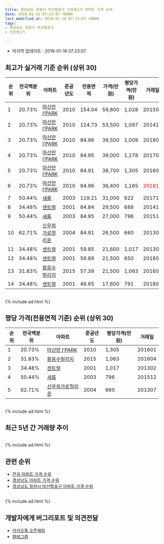 ```yaml
---
title: 경상남도 창원시 마산합포구 신포동1가 아파트 가격 순위
date: 2019-01-16 07:23:07 +0900
last_modified_at: 2019-01-16 07:23:07 +0900
tags:
- 경상남도 창원시 마산합포구
- 신포동1가

---
```


* 마지막 업데이트 : 2019-01-16 07:23:07

## 최고가 실거래 기준 순위 (상위 30)


|순위|전국백분위|아파트|준공년도|전용면적|가격(만원)|평당가격(만원)|거래일|
|---|---|---|---|---|---|---|---|
|1|20.73%|[마산만 I'PARK](https://search.naver.com/search.naver?query=%EA%B2%BD%EC%83%81%EB%82%A8%EB%8F%84+%EC%B0%BD%EC%9B%90%EC%8B%9C+%EB%A7%88%EC%82%B0%ED%95%A9%ED%8F%AC%EA%B5%AC+%EC%8B%A0%ED%8F%AC%EB%8F%991%EA%B0%80+%EB%A7%88%EC%82%B0%EB%A7%8C+I%27PARK)|2010|154.04|59,800|1,028|201508|
|2|20.73%|[마산만 I'PARK](https://search.naver.com/search.naver?query=%EA%B2%BD%EC%83%81%EB%82%A8%EB%8F%84+%EC%B0%BD%EC%9B%90%EC%8B%9C+%EB%A7%88%EC%82%B0%ED%95%A9%ED%8F%AC%EA%B5%AC+%EC%8B%A0%ED%8F%AC%EB%8F%991%EA%B0%80+%EB%A7%88%EC%82%B0%EB%A7%8C+I%27PARK)|2010|124.73|53,500|1,097|201411|
|3|20.73%|[마산만 I'PARK](https://search.naver.com/search.naver?query=%EA%B2%BD%EC%83%81%EB%82%A8%EB%8F%84+%EC%B0%BD%EC%9B%90%EC%8B%9C+%EB%A7%88%EC%82%B0%ED%95%A9%ED%8F%AC%EA%B5%AC+%EC%8B%A0%ED%8F%AC%EB%8F%991%EA%B0%80+%EB%A7%88%EC%82%B0%EB%A7%8C+I%27PARK)|2010|84.96|39,500|1,009|201805|
|4|20.73%|[마산만 I'PARK](https://search.naver.com/search.naver?query=%EA%B2%BD%EC%83%81%EB%82%A8%EB%8F%84+%EC%B0%BD%EC%9B%90%EC%8B%9C+%EB%A7%88%EC%82%B0%ED%95%A9%ED%8F%AC%EA%B5%AC+%EC%8B%A0%ED%8F%AC%EB%8F%991%EA%B0%80+%EB%A7%88%EC%82%B0%EB%A7%8C+I%27PARK)|2010|84.95|39,000|1,278|201709|
|5|20.73%|[마산만 I'PARK](https://search.naver.com/search.naver?query=%EA%B2%BD%EC%83%81%EB%82%A8%EB%8F%84+%EC%B0%BD%EC%9B%90%EC%8B%9C+%EB%A7%88%EC%82%B0%ED%95%A9%ED%8F%AC%EA%B5%AC+%EC%8B%A0%ED%8F%AC%EB%8F%991%EA%B0%80+%EB%A7%88%EC%82%B0%EB%A7%8C+I%27PARK)|2010|84.91|38,700|1,305|201601|
|6|20.73%|[마산만 I'PARK](https://search.naver.com/search.naver?query=%EA%B2%BD%EC%83%81%EB%82%A8%EB%8F%84+%EC%B0%BD%EC%9B%90%EC%8B%9C+%EB%A7%88%EC%82%B0%ED%95%A9%ED%8F%AC%EA%B5%AC+%EC%8B%A0%ED%8F%AC%EB%8F%991%EA%B0%80+%EB%A7%88%EC%82%B0%EB%A7%8C+I%27PARK)|2010|84.96|36,400|1,165|<span style="color:red">201811</span>|
|7|50.44%|[새롬](https://search.naver.com/search.naver?query=%EA%B2%BD%EC%83%81%EB%82%A8%EB%8F%84+%EC%B0%BD%EC%9B%90%EC%8B%9C+%EB%A7%88%EC%82%B0%ED%95%A9%ED%8F%AC%EA%B5%AC+%EC%8B%A0%ED%8F%AC%EB%8F%991%EA%B0%80+%EC%83%88%EB%A1%AC)|2003|119.21|31,000|622|201712|
|8|34.48%|[센트럴](https://search.naver.com/search.naver?query=%EA%B2%BD%EC%83%81%EB%82%A8%EB%8F%84+%EC%B0%BD%EC%9B%90%EC%8B%9C+%EB%A7%88%EC%82%B0%ED%95%A9%ED%8F%AC%EA%B5%AC+%EC%8B%A0%ED%8F%AC%EB%8F%991%EA%B0%80+%EC%84%BC%ED%8A%B8%EB%9F%B4)|2001|84.84|29,500|688|201412|
|9|50.44%|[새롬](https://search.naver.com/search.naver?query=%EA%B2%BD%EC%83%81%EB%82%A8%EB%8F%84+%EC%B0%BD%EC%9B%90%EC%8B%9C+%EB%A7%88%EC%82%B0%ED%95%A9%ED%8F%AC%EA%B5%AC+%EC%8B%A0%ED%8F%AC%EB%8F%991%EA%B0%80+%EC%83%88%EB%A1%AC)|2003|84.95|27,000|796|201512|
|10|62.71%|[신우희가로밀리온](https://search.naver.com/search.naver?query=%EA%B2%BD%EC%83%81%EB%82%A8%EB%8F%84+%EC%B0%BD%EC%9B%90%EC%8B%9C+%EB%A7%88%EC%82%B0%ED%95%A9%ED%8F%AC%EA%B5%AC+%EC%8B%A0%ED%8F%AC%EB%8F%991%EA%B0%80+%EC%8B%A0%EC%9A%B0%ED%9D%AC%EA%B0%80%EB%A1%9C%EB%B0%80%EB%A6%AC%EC%98%A8)|2004|84.91|26,500|660|201307|
|11|34.48%|[센트럴](https://search.naver.com/search.naver?query=%EA%B2%BD%EC%83%81%EB%82%A8%EB%8F%84+%EC%B0%BD%EC%9B%90%EC%8B%9C+%EB%A7%88%EC%82%B0%ED%95%A9%ED%8F%AC%EA%B5%AC+%EC%8B%A0%ED%8F%AC%EB%8F%991%EA%B0%80+%EC%84%BC%ED%8A%B8%EB%9F%B4)|2001|59.85|21,600|1,017|201302|
|12|34.48%|[센트럴](https://search.naver.com/search.naver?query=%EA%B2%BD%EC%83%81%EB%82%A8%EB%8F%84+%EC%B0%BD%EC%9B%90%EC%8B%9C+%EB%A7%88%EC%82%B0%ED%95%A9%ED%8F%AC%EA%B5%AC+%EC%8B%A0%ED%8F%AC%EB%8F%991%EA%B0%80+%EC%84%BC%ED%8A%B8%EB%9F%B4)|2001|59.89|21,500|650|201806|
|13|31.83%|[환웅수빌리지](https://search.naver.com/search.naver?query=%EA%B2%BD%EC%83%81%EB%82%A8%EB%8F%84+%EC%B0%BD%EC%9B%90%EC%8B%9C+%EB%A7%88%EC%82%B0%ED%95%A9%ED%8F%AC%EA%B5%AC+%EC%8B%A0%ED%8F%AC%EB%8F%991%EA%B0%80+%ED%99%98%EC%9B%85%EC%88%98%EB%B9%8C%EB%A6%AC%EC%A7%80)|2015|57.39|21,500|1,063|201604|
|14|34.48%|[센트럴](https://search.naver.com/search.naver?query=%EA%B2%BD%EC%83%81%EB%82%A8%EB%8F%84+%EC%B0%BD%EC%9B%90%EC%8B%9C+%EB%A7%88%EC%82%B0%ED%95%A9%ED%8F%AC%EA%B5%AC+%EC%8B%A0%ED%8F%AC%EB%8F%991%EA%B0%80+%EC%84%BC%ED%8A%B8%EB%9F%B4)|2001|49.85|17,600|791|201807|


<br>
{% include ad.html %}
<br>

## 평당 가격(전용면적 기준) 순위 (상위 30)


|순위|전국백분위|아파트|준공년도|평당가격(만원)|거래일|
|---|---|---|---|---|---|
|1|20.73%|[마산만 I'PARK](https://search.naver.com/search.naver?query=%EA%B2%BD%EC%83%81%EB%82%A8%EB%8F%84+%EC%B0%BD%EC%9B%90%EC%8B%9C+%EB%A7%88%EC%82%B0%ED%95%A9%ED%8F%AC%EA%B5%AC+%EC%8B%A0%ED%8F%AC%EB%8F%991%EA%B0%80+%EB%A7%88%EC%82%B0%EB%A7%8C+I%27PARK)|2010|1,305|201601|
|2|31.83%|[환웅수빌리지](https://search.naver.com/search.naver?query=%EA%B2%BD%EC%83%81%EB%82%A8%EB%8F%84+%EC%B0%BD%EC%9B%90%EC%8B%9C+%EB%A7%88%EC%82%B0%ED%95%A9%ED%8F%AC%EA%B5%AC+%EC%8B%A0%ED%8F%AC%EB%8F%991%EA%B0%80+%ED%99%98%EC%9B%85%EC%88%98%EB%B9%8C%EB%A6%AC%EC%A7%80)|2015|1,063|201604|
|3|34.48%|[센트럴](https://search.naver.com/search.naver?query=%EA%B2%BD%EC%83%81%EB%82%A8%EB%8F%84+%EC%B0%BD%EC%9B%90%EC%8B%9C+%EB%A7%88%EC%82%B0%ED%95%A9%ED%8F%AC%EA%B5%AC+%EC%8B%A0%ED%8F%AC%EB%8F%991%EA%B0%80+%EC%84%BC%ED%8A%B8%EB%9F%B4)|2001|1,017|201302|
|4|50.44%|[새롬](https://search.naver.com/search.naver?query=%EA%B2%BD%EC%83%81%EB%82%A8%EB%8F%84+%EC%B0%BD%EC%9B%90%EC%8B%9C+%EB%A7%88%EC%82%B0%ED%95%A9%ED%8F%AC%EA%B5%AC+%EC%8B%A0%ED%8F%AC%EB%8F%991%EA%B0%80+%EC%83%88%EB%A1%AC)|2003|796|201512|
|5|62.71%|[신우희가로밀리온](https://search.naver.com/search.naver?query=%EA%B2%BD%EC%83%81%EB%82%A8%EB%8F%84+%EC%B0%BD%EC%9B%90%EC%8B%9C+%EB%A7%88%EC%82%B0%ED%95%A9%ED%8F%AC%EA%B5%AC+%EC%8B%A0%ED%8F%AC%EB%8F%991%EA%B0%80+%EC%8B%A0%EC%9A%B0%ED%9D%AC%EA%B0%80%EB%A1%9C%EB%B0%80%EB%A6%AC%EC%98%A8)|2004|660|201307|


<br>
{% include ad.html %}
<br>

## 최근 5년 간 거래량 추이


<div style="width:100%;">
    <canvas id="deal_progress" height="250"></canvas>
</div>

<script>
new Chart(document.getElementById("deal_progress"), {
    type: 'line',
    data: {
        labels: ['201401','201402','201403','201404','201405','201406','201407','201408','201409','201410','201411','201412','201501','201502','201503','201504','201505','201506','201507','201508','201509','201510','201511','201512','201601','201602','201603','201604','201605','201606','201607','201608','201609','201610','201611','201612','201701','201702','201703','201704','201705','201706','201707','201708','201709','201710','201711','201712','201801','201802','201803','201804','201805','201806','201807','201808','201809','201810','201811','201812','201901'],
        datasets: [{
            label: '실거래 수',
            pointRadius: 1,
            data: [16, 8, 12, 12, 9, 11, 10, 9, 6, 13, 8, 8, 11, 5, 16, 22, 12, 14, 13, 13, 11, 20, 14, 12, 9, 4, 9, 9, 3, 10, 1, 9, 6, 16, 7, 4, 4, 6, 5, 5, 5, 4, 10, 2, 4, 7, 4, 6, 2, 3, 1, 5, 1, 4, 6, 2, 2, 6, 8, 1, 1],
            borderColor: "rgba(255, 201, 14, 1)",
            backgroundColor: "rgba(255, 201, 14, 0.5)",
            fill: true,
        }]
    },
    options: {
        responsive: true,
        title: {
            display: true,
            text: '5년간 거래량 추이'
        },
        tooltips: {
            mode: 'index',
            intersect: false,
        },
        hover: {
            mode: 'nearest',
            intersect: true
        },
        scales: {
            xAxes: [{
                display: true,
                scaleLabel: {
                    display: true,
                    labelString: '년/월'
                }
            }],
            yAxes: [{
                display: true,
                ticks: {
                    suggestedMin: 0,
                },
                scaleLabel: {
                    display: true,
                    labelString: '실거래 수'
                }
            }]
        }
    }
});

</script>


<br>
{% include ad.html %}
<br>

## 관련 순위

- [전국 아파트 가격 순위](https://inasie.github.io/apt-ranking/전국)
- [경상남도 아파트 가격 순위](https://inasie.github.io/apt-ranking/경상남도)
- [경상남도 창원시 마산합포구 아파트 가격 순위](https://inasie.github.io/apt-ranking/경상남도-창원시-마산합포구)


<br>
{% include ad.html %}
<br>

## 개발자에게 버그리포트 및 의견전달

- [카카오톡 오픈채팅](https://open.kakao.com/o/gLJUAP4)
- [텔레그램](https://t.me/inasie)

